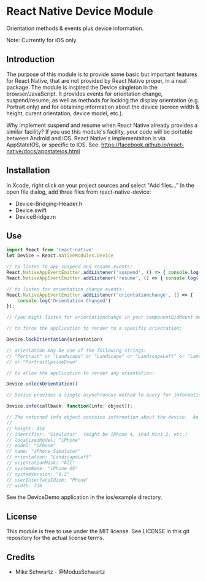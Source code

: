 # React Native Device Module

Orientation methods & events plus device information.

Note: Currently for iOS only.

## Introduction

The purpose of this module is to provide some basic but important features for React Native, that are not provided by React Native proper, in a neat package.  The module is inspired the Device singleton in the browser/JavaScript.  It provides events for orientation change, suspend/resume, as well as methods for locking the display orientation (e.g. Portrait only) and for obtaining information about the device (screen width & height, curent orientation, device model, etc.).

Why implement suspend and resume when React Native already provides a similar facility?  If you use this module's facility, your code will be portable between Android and iOS.  React Native's implementaiton is via AppStateIOS, or specific to IOS.  See: https://facebook.github.io/react-native/docs/appstateios.html

## Installation

In Xcode, right click on your project sources and select "Add files..."  In the open file dialog, add three files from react-native-device:

* Device-Bridging-Header.h
* Device.swift
* DeviceBridge.m

## Use

```javascript
import React from 'react-native'
let Device = React.NativeModules.Device

// to listen to app suspend and resume events:
React.NativeAppEventEmitter.addListener('suspend', () => { console.log('suspend')});
React.NativeAppEventEmitter.addListener('resume', () => { console.log('resume')});

// to listen for orientation change events:
React.NativeAppEventEmitter.addListener('orientationchange', () => {
	console.log('Orientation Changed')
});

// (you might listen for orientationchange in your componentDidMount method)

// to force the application to render to a specific orientation:

Device.lockOrientation(orientation)

// orientation may be one of the following strings:
// "Portrait" or "Landscape" or "Landscape" or "LandscapeLeft" or "LandscapeRight" 
// or "PortraitUpsideDown"

// to allow the application to render any orientation:

Device.unlockOrientation()

// Device provides a single asynchronous method to query for information about the device:

Device.info(callback: function(info: object));

// The returned info object contains information about the device.  An example info object:
//
// height: 414
// identifier: "Simulator"  (might be iPhone 4, iPad Mini 2, etc.)
// localizedModel: "iPhone"
// model: "iPhone"
// name: "iPhone Simulator"
// orientation: "LandscapeLeft"
// orientationMask: "All"
// systemName: "iPhone OS"
// systemVersion: "9.2"
// userInterfaceIdiom: "Phone"
// width: 736 
```

See the DeviceDemo application in the ios/example directory.

## License

This module is free to use under the MIT license.  See LICENSE in this git repository for the actual license terms.

## Credits

* Mike Schwartz - @ModusSchwartz


